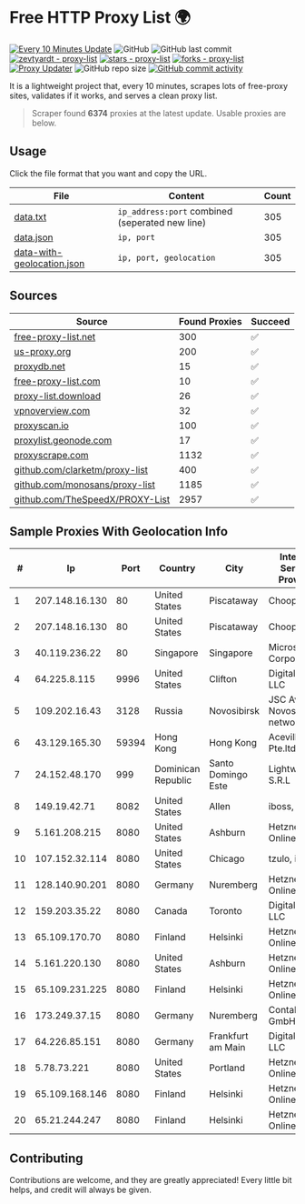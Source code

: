 
# Free HTTP Proxy List 🌍

[![Every 10 Minutes Update](https://github.com/mertguvencli/http-proxy-list/actions/workflows/main.yml/badge.svg?branch=main)](https://github.com/mertguvencli/http-proxy-list/actions/workflows/main.yml)
![GitHub](https://img.shields.io/github/license/mertguvencli/http-proxy-list)
![GitHub last commit](https://img.shields.io/github/last-commit/mertguvencli/http-proxy-list)
[![zevtyardt - proxy-list](https://img.shields.io/static/v1?label=zevtyardt&message=proxy-list&color=blue&logo=github)](https://github.com/zevtyardt/proxy-list "Go to GitHub repo")
[![stars - proxy-list](https://img.shields.io/github/stars/zevtyardt/proxy-list?style=social)](https://github.com/zevtyardt/proxy-list)
[![forks - proxy-list](https://img.shields.io/github/forks/zevtyardt/proxy-list?style=social)](https://github.com/zevtyardt/proxy-list)
[![Proxy Updater](https://github.com/zevtyardt/proxy-list/workflows/Proxy%20Updater/badge.svg)](https://github.com/zevtyardt/proxy-list/actions?query=workflow:"Proxy+Updater")
![GitHub repo size](https://img.shields.io/github/repo-size/zevtyardt/proxy-list)
[![GitHub commit activity](https://img.shields.io/github/commit-activity/m/zevtyardt/proxy-list?logo=commits)](https://github.com/zevtyardt/proxy-list/commits/main)

It is a lightweight project that, every 10 minutes, scrapes lots of free-proxy sites, validates if it works, and serves a clean proxy list.

> Scraper found **6374** proxies at the latest update. Usable proxies are below.

## Usage

Click the file format that you want and copy the URL.

|File|Content|Count|
|----|-------|-----|
|[data.txt](https://raw.githubusercontent.com/mertguvencli/http-proxy-list/main/proxy-list/data.txt)|`ip_address:port` combined (seperated new line)|305|
|[data.json](https://raw.githubusercontent.com/mertguvencli/http-proxy-list/main/proxy-list/data.json)|`ip, port`|305|
|[data-with-geolocation.json](https://raw.githubusercontent.com/mertguvencli/http-proxy-list/main/proxy-list/data-with-geolocation.json)|`ip, port, geolocation`|305|

## Sources

|Source|Found Proxies|Succeed|
|------|-------------|-------|
|[free-proxy-list.net](https://free-proxy-list.net)|300|✅|
|[us-proxy.org](https://www.us-proxy.org)|200|✅|
|[proxydb.net](http://proxydb.net)|15|✅|
|[free-proxy-list.com](https://free-proxy-list.com/?page=&port=&type%5B%5D=http&type%5B%5D=https&up_time=0&search=Search)|10|✅|
|[proxy-list.download](https://www.proxy-list.download/HTTP)|26|✅|
|[vpnoverview.com](https://vpnoverview.com/privacy/anonymous-browsing/free-proxy-servers)|32|✅|
|[proxyscan.io](https://www.proxyscan.io)|100|✅|
|[proxylist.geonode.com](https://proxylist.geonode.com/api/proxy-list?limit=300&page=1&sort_by=lastChecked&sort_type=desc&protocols=http,https)|17|✅|
|[proxyscrape.com](https://api.proxyscrape.com/v2/?request=displayproxies&protocol=http&timeout=10000&country=all&ssl=all&anonymity=all)|1132|✅|
|[github.com/clarketm/proxy-list](https://raw.githubusercontent.com/clarketm/proxy-list/master/proxy-list-raw.txt)|400|✅|
|[github.com/monosans/proxy-list](https://raw.githubusercontent.com/monosans/proxy-list/main/proxies/http.txt)|1185|✅|
|[github.com/TheSpeedX/PROXY-List](https://raw.githubusercontent.com/TheSpeedX/PROXY-List/master/http.txt)|2957|✅|


## Sample Proxies With Geolocation Info

|#|Ip|Port|Country|City|Internet Service Provider|
|-|--|----|-------|----|-------------------------|
|1|207.148.16.130|80|United States|Piscataway|Choopa|
|2|207.148.16.130|80|United States|Piscataway|Choopa|
|3|40.119.236.22|80|Singapore|Singapore|Microsoft Corporation|
|4|64.225.8.115|9996|United States|Clifton|DigitalOcean, LLC|
|5|109.202.16.43|3128|Russia|Novosibirsk|JSC Avantel. Novosibirsk network|
|6|43.129.165.30|59394|Hong Kong|Hong Kong|Aceville Pte.ltd|
|7|24.152.48.170|999|Dominican Republic|Santo Domingo Este|Lightwave S.R.L|
|8|149.19.42.71|8082|United States|Allen|iboss, inc|
|9|5.161.208.215|8080|United States|Ashburn|Hetzner Online GmbH|
|10|107.152.32.114|8080|United States|Chicago|tzulo, inc.|
|11|128.140.90.201|8080|Germany|Nuremberg|Hetzner Online GmbH|
|12|159.203.35.22|8080|Canada|Toronto|DigitalOcean, LLC|
|13|65.109.170.70|8080|Finland|Helsinki|Hetzner Online GmbH|
|14|5.161.220.130|8080|United States|Ashburn|Hetzner Online GmbH|
|15|65.109.231.225|8080|Finland|Helsinki|Hetzner Online GmbH|
|16|173.249.37.15|8080|Germany|Nuremberg|Contabo GmbH|
|17|64.226.85.151|8080|Germany|Frankfurt am Main|DigitalOcean, LLC|
|18|5.78.73.221|8080|United States|Portland|Hetzner Online GmbH|
|19|65.109.168.146|8080|Finland|Helsinki|Hetzner Online GmbH|
|20|65.21.244.247|8080|Finland|Helsinki|Hetzner Online GmbH|



## Contributing

Contributions are welcome, and they are greatly appreciated! Every
little bit helps, and credit will always be given.

